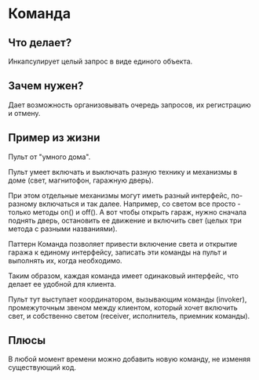 # Команда

## Что делает?

Инкапсулирует целый запрос в виде единого объекта.

## Зачем нужен?

Дает возможность организовывать очередь запросов, их регистрацию и отмену.

## Пример из жизни

Пульт от "умного дома".

Пульт умеет включать и выключать разную технику и механизмы в доме (свет, магнитофон, гаражную дверь).

При этом отдельные механизмы могут иметь разный интерфейс, по-разному включаться и так далее. Например, со светом все просто - только методы on() и off(). А вот чтобы открыть гараж, нужно сначала поднять дверь, остановить ее движение и включить свет (целых три метода с разными названиями).

Паттерн Команда позволяет привести включение света и открытие гаража к единому интерфейсу, записать эти команды на пульт и выполнять их, когда необходимо. 

Таким образом, каждая команда имеет одинаковый интерфейс, что делает ее удобной для клиента.

Пульт тут выступает координатором, вызывающим команды (invoker), промежуточным звеном между клиентом, который хочет включить свет, и собственно светом (receiver, исполнитель, приемник команды).

## Плюсы

В любой момент времени можно добавить новую команду, не изменяя существующий код.